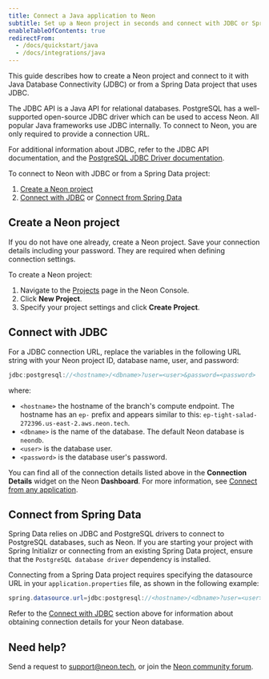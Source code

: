 ```yaml
---
title: Connect a Java application to Neon
subtitle: Set up a Neon project in seconds and connect with JDBC or Spring Data
enableTableOfContents: true
redirectFrom:
  - /docs/quickstart/java
  - /docs/integrations/java
---
```


This guide describes how to create a Neon project and connect to it with Java Database Connectivity (JDBC) or from a Spring Data project that uses JDBC.

The JDBC API is a Java API for relational databases. PostgreSQL has a well-supported open-source JDBC driver which can be used to access Neon. All popular Java frameworks use JDBC internally. To connect to Neon, you are only required to provide a connection URL.

For additional information about JDBC, refer to the JDBC API documentation, and the [PostgreSQL JDBC Driver documentation](https://jdbc.postgresql.org/documentation).

To connect to Neon with JDBC or from a Spring Data project:

1. [Create a Neon project](#create-a-neon-project)
2. [Connect with JDBC](#connect-with-jdbc) or [Connect from Spring Data](#connect-from-spring-data)

## Create a Neon project

If you do not have one already, create a Neon project. Save your connection details including your password. They are required when defining connection settings.

To create a Neon project:

1. Navigate to the [Projects](https://console.neon.tech/app/projects) page in the Neon Console.
2. Click **New Project**.
3. Specify your project settings and click **Create Project**.

## Connect with JDBC

For a JDBC connection URL, replace the variables in the following URL string with your Neon project ID, database name, user, and password:

```java
jdbc:postgresql://<hostname>/<dbname>?user=<user>&password=<password>
```

where:

- `<hostname>` the hostname of the branch's compute endpoint. The hostname has an `ep-` prefix and appears similar to this: `ep-tight-salad-272396.us-east-2.aws.neon.tech`.
- `<dbname>` is the name of the database. The default Neon database is `neondb`.
- `<user>` is the database user.
- `<password>` is the database user's password.

You can find all of the connection details listed above in the **Connection Details** widget on the Neon **Dashboard**. For more information, see [Connect from any application](/docs/connect/connect-from-any-app).

## Connect from Spring Data

Spring Data relies on JDBC and PostgreSQL drivers to connect to PostgreSQL databases, such as Neon. If you are starting your project with Spring Initializr or connecting from an existing Spring Data project, ensure that the `PostgreSQL database driver` dependency is installed.

Connecting from a Spring Data project requires specifying the datasource URL in your `application.properties` file, as shown in the following example:

```java
spring.datasource.url=jdbc:postgresql://<hostname>/<dbname>?user=<user>&password=<password>
```

Refer to the [Connect with JDBC](#connect-with-jdbc) section above for information about obtaining connection details for your Neon database.

## Need help?

Send a request to [support@neon.tech](mailto:support@neon.tech), or join the [Neon community forum](https://community.neon.tech/).
